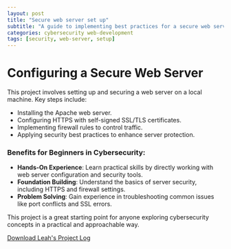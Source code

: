 ```yaml
---
layout: post
title: "Secure web server set up"
subtitle: "A guide to implementing best practices for a secure web server."
categories: cybersecurity web-development
tags: [security, web-server, setup]
---
```

# Configuring a Secure Web Server

This project involves setting up and securing a web server on a local machine. Key steps include:
- Installing the Apache web server.
- Configuring HTTPS with self-signed SSL/TLS certificates.
- Implementing firewall rules to control traffic.
- Applying security best practices to enhance server protection.

### Benefits for Beginners in Cybersecurity:
- **Hands-On Experience**: Learn practical skills by directly working with web server configuration and security tools.
- **Foundation Building**: Understand the basics of server security, including HTTPS and firewall settings.
- **Problem Solving**: Gain experience in troubleshooting common issues like port conflicts and SSL errors.

This project is a great starting point for anyone exploring cybersecurity concepts in a practical and approachable way.



[Download Leah's Project Log](https://github.com/Leah-nanjala/Leah-nanjala.github.io/blob/main/_posts/Leah_project_log.docx)
